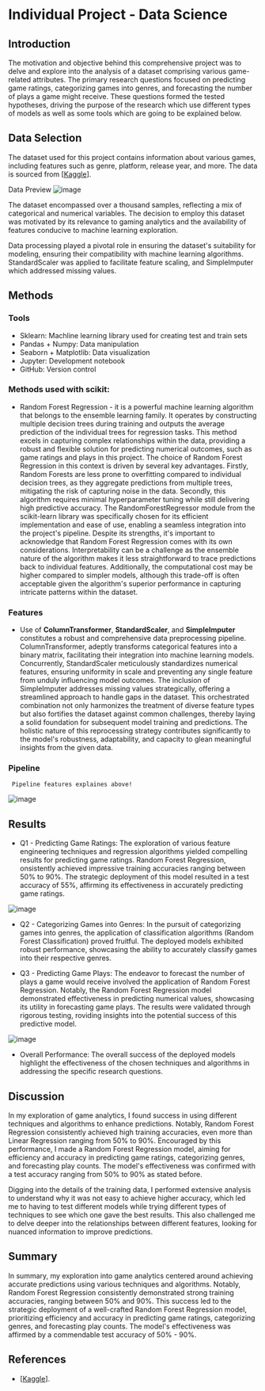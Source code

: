 # Individual Project - Data Science

## Introduction
The motivation and objective behind this comprehensive project was to delve and explore into the analysis of a dataset comprising various game-related attributes. The primary research questions focused on predicting game ratings, categorizing games into genres, and forecasting the number of plays a game might receive. These questions formed the tested hypotheses, driving the purpose of the research which use different types of models as well as some tools which are going to be explained below.

## Data Selection
The dataset used for this project contains information about various games, including features such as genre, platform, release year, and more. The data is sourced from [[Kaggle](https://www.kaggle.com/datasets/arnabchaki/popular-video-games-1980-2023)].

Data Preview
![image](https://github.com/durancuevasjATWIT/Individual-Project---Data-Science/assets/90558252/76b8da6a-631e-4c23-a4ea-bbbc545684f8)

The dataset encompassed over a thousand samples, reflecting a mix of categorical and numerical variables. The decision to employ this dataset was motivated by its relevance to gaming analytics and the availability of features conducive to machine learning exploration.

Data processing played a pivotal role in ensuring the dataset's suitability for modeling, ensuring their compatibility with machine learning algorithms. StandardScaler was applied to facilitate feature scaling, and SimpleImputer which addressed missing values.

## Methods
  ### Tools
  - Sklearn: Machline learning library used for creating test and train sets
  - Pandas + Numpy: Data manipulation
  - Seaborn + Matplotlib: Data visualization
  - Jupyter: Development notebook
  - GitHub: Version control

   ### Methods used with scikit:
   - Random Forest Regression - it is a powerful machine learning algorithm that belongs to the ensemble learning family. It operates by constructing multiple decision trees during training and outputs the average prediction of the individual trees for regression tasks. This method excels in capturing complex relationships within the data, providing a robust and flexible solution for predicting numerical outcomes, such as game ratings and plays in this project. The choice of Random Forest Regression in this context is driven by several key advantages. Firstly, Random Forests are less prone to overfitting compared to individual decision trees, as they aggregate predictions from multiple trees, mitigating the risk of capturing noise in the data. Secondly, this algorithm requires minimal hyperparameter tuning while still delivering high predictive accuracy. The RandomForestRegressor module from the scikit-learn library was specifically chosen for its efficient implementation and ease of use, enabling a seamless integration into the project's pipeline. Despite its strengths, it's important to acknowledge that Random Forest Regression comes with its own considerations. Interpretability can be a challenge as the ensemble nature of the algorithm makes it less straightforward to trace predictions back to individual features. Additionally, the computational cost may be higher compared to simpler models, although this trade-off is often acceptable given the algorithm's superior performance in capturing intricate patterns within the dataset.
   
   ### Features
   - Use of **ColumnTransformer**, **StandardScaler**, and **SimpleImputer** constitutes a robust and comprehensive data preprocessing pipeline. ColumnTransformer, adeptly transforms categorical features into a binary matrix, facilitating their integration into machine learning models. Concurrently, StandardScaler meticulously standardizes numerical features, ensuring uniformity in scale and preventing any single feature from unduly influencing model outcomes. The inclusion of SimpleImputer addresses missing values strategically, offering a streamlined approach to handle gaps in the dataset. This orchestrated combination not only harmonizes the treatment of diverse feature types but also fortifies the dataset against common challenges, thereby laying a solid foundation for subsequent model training and predictions. The holistic nature of this reprocessing strategy contributes significantly to the model's robustness, adaptability, and capacity to glean meaningful insights from the given data.   

   ### Pipeline
     Pipeline features explaines above!
  ![image](https://github.com/durancuevasjATWIT/Individual-Project---Data-Science/assets/90558252/a58a1ef6-1863-4089-b14e-f7c5eec84e72)

## Results

  - Q1 - Predicting Game Ratings:
  The exploration of various feature engineering techniques and regression algorithms yielded compelling results for predicting game ratings. Random Forest Regression, 
  onsistently achieved impressive training accuracies ranging between 50% to 90%. The strategic deployment of this model resulted in a test accuracy of 55%, affirming its 
  effectiveness in accurately predicting game ratings.

![image](https://github.com/durancuevasjATWIT/Individual-Project---Data-Science/assets/90558252/c2e2ab01-7224-47cc-903b-10edaeb1d573)

  - Q2 - Categorizing Games into Genres:
  In the pursuit of categorizing games into genres, the application of classification algorithms (Random Forest Classification) proved fruitful. The deployed models
  exhibited robust performance, showcasing the ability to accurately classify games into their respective genres.

  - Q3 - Predicting Game Plays:
  The endeavor to forecast the number of plays a game would receive involved the application of Random Forest Regression. Notably, the Random Forest Regression model
  demonstrated effectiveness in predicting numerical values, showcasing its utility in forecasting game plays. The results were validated through rigorous testing, 
  roviding insights into the potential success of this predictive model.

![image](https://github.com/durancuevasjATWIT/Individual-Project---Data-Science/assets/90558252/c5afb53c-6103-4a9a-ab3c-a67296d671ef)

  - Overall Performance:
  The overall success of the deployed models highlight the effectiveness of the chosen techniques and algorithms in addressing the specific research questions.


## Discussion
In my exploration of game analytics, I found success in using different techniques and algorithms to enhance predictions. Notably, Random Forest Regression consistently achieved high training accuracies, even more than Linear Regression ranging from 50% to 90%. Encouraged by this performance, I made a Random Forest Regression model, aiming for efficiency and accuracy in predicting game ratings, categorizing genres, and forecasting play counts. The model's effectiveness was confirmed with a test accuracy ranging from 50% to 90% as stated before.

Digging into the details of the training data, I performed extensive analysis to understand why it was not easy to achieve higher accuracy, which led me to having to test different models while trying different types of techniques to see which one gave the best results. This also challenged me to delve deeper into the relationships between different features, looking for nuanced information to improve predictions.

## Summary
In summary, my exploration into game analytics centered around achieving accurate predictions using various techniques and algorithms. Notably, Random Forest Regression consistently demonstrated strong training accuracies, ranging between 50% and 90%. This success led to the strategic deployment of a well-crafted Random Forest Regression model, prioritizing efficiency and accuracy in predicting game ratings, categorizing genres, and forecasting play counts. The model's effectiveness was affirmed by a commendable test accuracy of 50% - 90%.

## References

- [[Kaggle](https://www.kaggle.com/datasets/arnabchaki/popular-video-games-1980-2023)].
